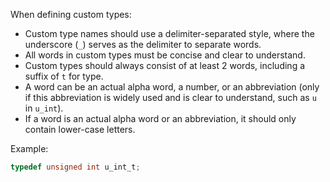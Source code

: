 When defining custom types:
- Custom type names should use a delimiter-separated style, where the underscore (`_`) serves as the delimiter to separate words.
- All words in custom types must be concise and clear to understand.
- Custom types should always consist of at least 2 words, including a suffix of `t` for type.
- A word can be an actual alpha word, a number, or an abbreviation (only if this abbreviation is widely used and is clear to understand, such as `u` in `u_int`).
- If a word is an actual alpha word or an abbreviation, it should only contain lower-case letters.

Example:
```c
typedef unsigned int u_int_t;
```
